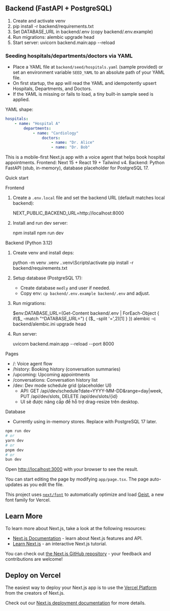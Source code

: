 ## Backend (FastAPI + PostgreSQL)

1) Create and activate venv
2) pip install -r backend/requirements.txt
3) Set DATABASE_URL in backend/.env (copy backend/.env.example)
4) Run migrations: alembic upgrade head
5) Start server: uvicorn backend.main:app --reload

### Seeding hospitals/departments/doctors via YAML

- Place a YAML file at `backend/seed/hospitals.yaml` (sample provided) or set an environment variable `SEED_YAML` to an absolute path of your YAML file.
- On first startup, the app will read the YAML and idempotently upsert Hospitals, Departments, and Doctors.
- If the YAML is missing or fails to load, a tiny built-in sample seed is applied.

YAML shape:

```yaml
hospitals:
	- name: "Hospital A"
		departments:
			- name: "Cardiology"
				doctors:
					- name: "Dr. Alice"
					- name: "Dr. Bob"
```
This is a mobile-first Next.js app with a voice agent that helps book hospital appointments. Frontend: Next 15 + React 19 + Tailwind v4. Backend: Python FastAPI (stub, in-memory), database placeholder for PostgreSQL 17.

Quick start

Frontend

1. Create a `.env.local` file and set the backend URL (default matches local backend):

	NEXT_PUBLIC_BACKEND_URL=http://localhost:8000

2. Install and run dev server:

	npm install
	npm run dev

Backend (Python 3.12)

1. Create venv and install deps:

	python -m venv .venv
	.\.venv\Scripts\activate
	pip install -r backend/requirements.txt

2. Setup database (PostgreSQL 17):

	- Create database `medly` and user if needed.
	- Copy env: `cp backend/.env.example backend/.env` and adjust.

3. Run migrations:

	$env:DATABASE_URL=(Get-Content backend/.env | ForEach-Object { if($_ -match "^DATABASE_URL=") { ($_ -split '=',2)[1] } })
	alembic -c backend/alembic.ini upgrade head

4. Run server:

	uvicorn backend.main:app --reload --port 8000

Pages

- /: Voice agent flow
- /history: Booking history (conversation summaries)
- /upcoming: Upcoming appointments
- /conversations: Conversation history list
- /dev: Dev mode schedule grid (placeholder UI)
	- API: GET /api/dev/schedule?date=YYYY-MM-DD&range=day|week, PUT /api/dev/slots, DELETE /api/dev/slots/{id}
	- UI sẽ được nâng cấp để hỗ trợ drag-resize trên desktop.

Database

- Currently using in-memory stores. Replace with PostgreSQL 17 later.

```bash
npm run dev
# or
yarn dev
# or
pnpm dev
# or
bun dev
```

Open [http://localhost:3000](http://localhost:3000) with your browser to see the result.

You can start editing the page by modifying `app/page.tsx`. The page auto-updates as you edit the file.

This project uses [`next/font`](https://nextjs.org/docs/app/building-your-application/optimizing/fonts) to automatically optimize and load [Geist](https://vercel.com/font), a new font family for Vercel.

## Learn More

To learn more about Next.js, take a look at the following resources:

- [Next.js Documentation](https://nextjs.org/docs) - learn about Next.js features and API.
- [Learn Next.js](https://nextjs.org/learn) - an interactive Next.js tutorial.

You can check out [the Next.js GitHub repository](https://github.com/vercel/next.js) - your feedback and contributions are welcome!

## Deploy on Vercel

The easiest way to deploy your Next.js app is to use the [Vercel Platform](https://vercel.com/new?utm_medium=default-template&filter=next.js&utm_source=create-next-app&utm_campaign=create-next-app-readme) from the creators of Next.js.

Check out our [Next.js deployment documentation](https://nextjs.org/docs/app/building-your-application/deploying) for more details.
